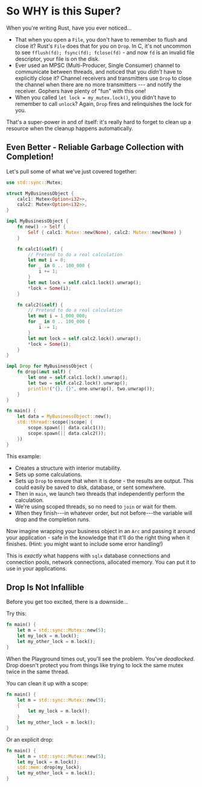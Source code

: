 # So WHY is this Super?

When you're writing Rust, have you ever noticed...

* That when you open a `File`, you don't have to remember to flush and close it? Rust's `File` does that for you on `Drop`. In C, it's not uncommon to see `fflush(fd); fsync(fd); fclose(fd)` - and now `fd` is an invalid file descriptor, your file is on the disk.
* Ever used an MPSC (Multi-Producer, Single Consumer) channel to communicate between threads, and noticed that you *didn't* have to explicitly close it? Channel receivers and transmitters use `Drop` to close the channel when there are no more transmitters --- and notify the receiver. Gophers have plenty of "fun" with this one!
* When you called `let lock = my_mutex.lock()`, you didn't have to remember to call `unlock`? Again, `Drop` fires and relinquishes the lock for you.

That's a super-power in and of itself: it's really hard to forget to clean up a resource when the cleanup happens automatically.

## Even Better - Reliable Garbage Collection with Completion!

Let's pull some of what we've just covered together:

```rust
use std::sync::Mutex;

struct MyBusinessObject {
    calc1: Mutex<Option<i32>>,
    calc2: Mutex<Option<i32>>,
}

impl MyBusinessObject {
    fn new() -> Self {
        Self { calc1: Mutex::new(None), calc2: Mutex::new(None) }
    }

    fn calc1(&self) {
        // Pretend to do a real calculation
        let mut i = 0;
        for _ in 0 .. 100_000 {
            i += 1;
        }
        let mut lock = self.calc1.lock().unwrap();
        *lock = Some(i);
    }

    fn calc2(&self) {
        // Pretend to do a real calculation
        let mut i = 1_000_000;
        for _ in 0 .. 100_000 {
            i -= 1;
        }
        let mut lock = self.calc2.lock().unwrap();
        *lock = Some(i);
    }
}

impl Drop for MyBusinessObject {
    fn drop(&mut self) {
        let one = self.calc1.lock().unwrap();
        let two = self.calc2.lock().unwrap();
        println!("{}, {}", one.unwrap(), two.unwrap());
    }
}

fn main() {
    let data = MyBusinessObject::new();
    std::thread::scope(|scope| {
        scope.spawn(|| data.calc1());
        scope.spawn(|| data.calc2());
    })
}
```

This example:

* Creates a structure with interior mutability.
* Sets up some calculations.
* Sets up `Drop` to ensure that when it is done - the results are output. This could easily be saved to disk, database, or sent somewhere.
* Then in `main`, we launch two threads that independently perform the calculation.
* We're using scoped threads, so no need to `join` or wait for them.
* When they finish---in whatever order, but not before---the variable will drop and the completion runs.

Now imagine wrapping your business object in an `Arc` and passing it around your application - safe in the knowledge that it'll do the right thing when it finishes. (Hint: you might want to include some error handling!)

This is *exactly* what happens with `sqlx` database connections and connection pools, network connections, allocated memory. You can put it to use in your applications.

## Drop Is Not Infallible

Before you get too excited, there is a downside...

Try this:

```rust
fn main() {
    let m = std::sync::Mutex::new(5);
    let my_lock = m.lock();
    let my_other_lock = m.lock();
}
```

When the Playground times out, you'll see the problem. You've *deadlocked*. Drop doesn't protect you from things like trying to lock the same mutex twice in the same thread.

You can clean it up with a scope:

```rust
fn main() {
    let m = std::sync::Mutex::new(5);
    {
        let my_lock = m.lock();
    }
    let my_other_lock = m.lock();
}
```

Or an explicit drop:

```rust
fn main() {
    let m = std::sync::Mutex::new(5);
    let my_lock = m.lock();
    std::mem::drop(my_lock);
    let my_other_lock = m.lock();
}
```